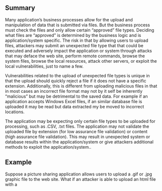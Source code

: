 Summary
-------

Many application’s business processes allow for the upload and manipulation of data that is submitted via files. But the business process must check the files and only allow certain “approved” file types. Deciding what files are “approved” is determined by the business logic and is application/system specific. The risk in that by allowing users to upload files, attackers may submit an unexpected file type that that could be executed and adversely impact the application or system through attacks that may deface the web site, perform remote commands, browse the system files, browse the local resources, attack other servers, or exploit the local vulnerabilities, just to name a few.

Vulnerabilities related to the upload of unexpected file types is unique in that the upload should quickly reject a file if it does not have a specific extension. Additionally, this is different from uploading malicious files in that in most cases an incorrect file format may not by it self be inherently “malicious” but may be detrimental to the saved data. For example if an application accepts Windows Excel files, if an similar database file is uploaded it may be read but data extracted my be moved to incorrect locations.

The application may be expecting only certain file types to be uploaded for processing, such as .CSV, .txt files. The application may not validate the uploaded file by extension (for low assurance file validation) or content (high assurance file validation). This may result in unexpected system or database results within the application/system or give attackers additional methods to exploit the application/system..

Example
-------

Suppose a picture sharing application allows users to upload a .gif or .jpg graphic file to the web site. What if an attacker is able to upload an html file with a

<script>
tag in it or php file? The system may move the file from a temporary location to the final location where the php code can now be executed against the application or system.

How to Test
-----------

Generic Testing Method

• Review the project documentation and perform some exploratory testing looking for file types that should be “unsupported” by the application/system.

• Try to upload these “unsupported” files an verify that it are properly rejected.

• If multiple files can be uploaded at once, there must be tests in place to verify that each file is properly evaluated.

Specific Testing Method

• Study the applications logical requirements.

• Prepare a library of files that are “not approved” for upload that may contain files such as: jsp, exe, or html files containing script.

• In the application navigate to the file submission or upload mechanism.

• Submit the “not approved” file for upload and verify that they are properly prevented from uploading

• Check if the website only do file type check in client side JavaScript

• Check if the website only check the file type by “Content-Type” in HTTP request.

• Check if the website only check by the file extension.

• Check if other uploaded files can be accessed directly by specified URL.

• Check if the uploaded file can include code or script injection.

• Check if there is any file path checking for uploaded files. Especially, hackers may compress files with specified path in ZIP so that the unzip files can be uploaded to intended path after uploading and unzip.

Related Test Cases
------------------

[ Test File Extensions Handling for Sensitive Information (OTG-CONFIG-003)](Test_File_Extensions_Handling_for_Sensitive_Information_(OTG-CONFIG-003) "wikilink")

[ Test Upload of Malicious Files (OTG-BUSLOGIC-009)](Test_Upload_of_Malicious_Files_(OTG-BUSLOGIC-009) "wikilink")

References
----------

OWASP - Unrestricted File Upload - <https://www.owasp.org/index.php/Unrestricted_File_Upload>

File upload security best practices: Block a malicious file upload - <http://www.computerweekly.com/answer/File-upload-security-best-practices-Block-a-malicious-file-upload>

Stop people uploading malicious PHP files via forms - <http://stackoverflow.com/questions/602539/stop-people-uploading-malicious-php-files-via-forms>

CWE-434: Unrestricted Upload of File with Dangerous Type - <http://cwe.mitre.org/data/definitions/434.html>

Secure Programming Tips - Handling File Uploads - <https://www.datasprings.com/resources/dnn-tutorials/artmid/535/articleid/65/secure-programming-tips-handling-file-uploads?AspxAutoDetectCookieSupport=1>

Remediation
-----------

Applications should be developed with mechanisms to only accept and manipulate “acceptable“ files that the rest of the application functionality is ready to handle and expecting. Some specific examples include: Black or White listing of file extensions, using “Content-Type” from the header, or using a file type recognizer, all to only allow specified file types into the system.
